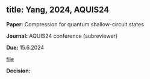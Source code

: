title: Yang, 2024, AQUIS24
---

**Paper:** Compression for quantum shallow-circuit states
 
**Journal:** AQUIS24 conference (subreviewer)

**Due:** 15.6.2024

[file](REF_yang2024/file.pdf)


**Decision:** 



